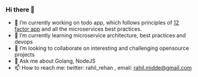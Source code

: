 ### Hi there 👋

- 🔭 I’m currently working on todo app, which follows principles of [12 factor app](https://12factor.net/) and all the microservices best practices.
- 🌱 I’m currently learning microservice architecture, best practices and devops
- 👯 I’m looking to collaborate on interesting and challenging opensource projects
- 💬 Ask me about Golang, NodeJS  
- 📫 How to reach me: twitter: rahil_rehan , email: rahil.midde@gmail.com
